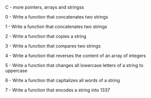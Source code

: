 C - more pointers, arrays and stringss                                                                                                                   

0 - Write a function that concatenates two strings                                                                                                       

1 - Write a function that concatenates two strings                                                                                                       

2 - Write a function that copies a string                                                                                                                

3 - Write a function that compares two strings                                                                                                           

4 - Write a function that reverses the content of an array of integers                                                                                   

5 - Write a function that changes all lowercase letters of a string to uppercase                                                                         

6 - Write a function that capitalizes all words of a string                                                                                              

7 - Write a function that encodes a string into 1337 
